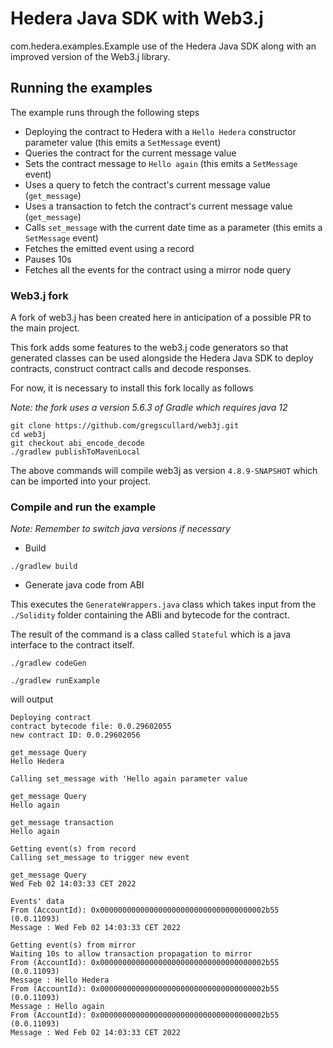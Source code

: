 # Hedera Java SDK with Web3.j

com.hedera.examples.Example use of the Hedera Java SDK along with an improved version of the Web3.j library.

## Running the examples

The example runs through the following steps
* Deploying the contract to Hedera with a `Hello Hedera` constructor parameter value (this emits a `SetMessage` event)
* Queries the contract for the current message value
* Sets the contract message to `Hello again` (this emits a `SetMessage` event)
* Uses a query to fetch the contract's current message value (`get_message`)
* Uses a transaction to fetch the contract's current message value (`get_message`)
* Calls `set_message` with the current date time as a parameter (this emits a `SetMessage` event)
* Fetches the emitted event using a record
* Pauses 10s
* Fetches all the events for the contract using a mirror node query

### Web3.j fork

A fork of web3.j has been created here in anticipation of a possible PR to the main project.

This fork adds some features to the web3.j code generators so that generated classes can be used alongside the Hedera Java SDK to deploy contracts, construct contract calls and decode responses. 

For now, it is necessary to install this fork locally as follows

_Note: the fork uses a version 5.6.3 of Gradle which requires java 12_

```shell
git clone https://github.com/gregscullard/web3j.git
cd web3j
git checkout abi_encode_decode
./gradlew publishToMavenLocal
```

The above commands will compile web3j as version `4.8.9-SNAPSHOT` which can be imported into your project.

### Compile and run the example

_Note: Remember to switch java versions if necessary_

* Build

```shell
./gradlew build
```

* Generate java code from ABI

This executes the `GenerateWrappers.java` class which takes input from the `./Solidity` folder containing the ABIi and bytecode for the contract.

The result of the command is a class called `Stateful` which is a java interface to the contract itself.

```shell
./gradlew codeGen
```

```shell
./gradlew runExample
```

will output

```shell
Deploying contract
contract bytecode file: 0.0.29602055
new contract ID: 0.0.29602056

get_message Query
Hello Hedera

Calling set_message with 'Hello again parameter value

get_message Query
Hello again

get_message transaction
Hello again

Getting event(s) from record
Calling set_message to trigger new event

get_message Query
Wed Feb 02 14:03:33 CET 2022

Events' data
From (AccountId): 0x0000000000000000000000000000000000002b55 (0.0.11093)
Message : Wed Feb 02 14:03:33 CET 2022

Getting event(s) from mirror
Waiting 10s to allow transaction propagation to mirror
From (AccountId): 0x0000000000000000000000000000000000002b55 (0.0.11093)
Message : Hello Hedera
From (AccountId): 0x0000000000000000000000000000000000002b55 (0.0.11093)
Message : Hello again
From (AccountId): 0x0000000000000000000000000000000000002b55 (0.0.11093)
Message : Wed Feb 02 14:03:33 CET 2022
```

